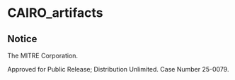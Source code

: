 # CAIRO_artifacts


## Notice

The MITRE Corporation.

Approved for Public Release; Distribution Unlimited. Case Number 25-0079.
